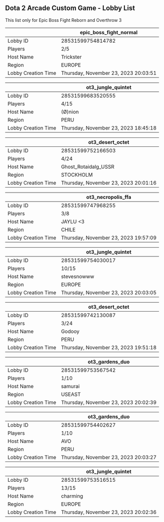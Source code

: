 ## Dota 2 Arcade Custom Game - Lobby List

This list only for Epic Boss Fight Reborn and Overthrow 3

|  | epic_boss_fight_normal |
| ------ | ------ |
| Lobby ID | 28531599754814782 |
| Players | 2/5 |
| Host Name | Trickster |
| Region | EUROPE |
| Lobby Creation Time | Thursday, November 23, 2023 20:03:51 |


|  | ot3_jungle_quintet |
| ------ | ------ |
| Lobby ID | 28531599683520555 |
| Players | 4/15 |
| Host Name | (Ø)nion |
| Region | PERU |
| Lobby Creation Time | Thursday, November 23, 2023 18:45:18 |


|  | ot3_desert_octet |
| ------ | ------ |
| Lobby ID | 28531599752166503 |
| Players | 4/24 |
| Host Name | Ghost_Rotaidalg_USSR |
| Region | STOCKHOLM |
| Lobby Creation Time | Thursday, November 23, 2023 20:01:16 |


|  | ot3_necropolis_ffa |
| ------ | ------ |
| Lobby ID | 28531599747968255 |
| Players | 3/8 |
| Host Name | JAYLU <3 |
| Region | CHILE |
| Lobby Creation Time | Thursday, November 23, 2023 19:57:09 |


|  | ot3_jungle_quintet |
| ------ | ------ |
| Lobby ID | 28531599754030017 |
| Players | 10/15 |
| Host Name | stevesnowww |
| Region | EUROPE |
| Lobby Creation Time | Thursday, November 23, 2023 20:03:05 |


|  | ot3_desert_octet |
| ------ | ------ |
| Lobby ID | 28531599742130087 |
| Players | 3/24 |
| Host Name | Godooy |
| Region | PERU |
| Lobby Creation Time | Thursday, November 23, 2023 19:51:18 |


|  | ot3_gardens_duo |
| ------ | ------ |
| Lobby ID | 28531599753567542 |
| Players | 1/10 |
| Host Name | samurai |
| Region | USEAST |
| Lobby Creation Time | Thursday, November 23, 2023 20:02:39 |


|  | ot3_gardens_duo |
| ------ | ------ |
| Lobby ID | 28531599754402627 |
| Players | 1/10 |
| Host Name | AVO |
| Region | PERU |
| Lobby Creation Time | Thursday, November 23, 2023 20:03:27 |


|  | ot3_jungle_quintet |
| ------ | ------ |
| Lobby ID | 28531599753516515 |
| Players | 13/15 |
| Host Name | charming |
| Region | EUROPE |
| Lobby Creation Time | Thursday, November 23, 2023 20:02:36 |



